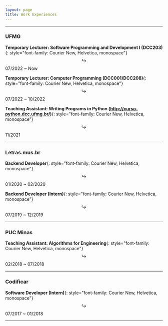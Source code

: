 ```yaml
---
layout: page
title: Work Experiences
---
```


---

### UFMG

**Temporary Lecturer: Software Programming and Development I (DCC203)**{: style="font-family: Courier New, Helvetica, monospace"}  
$$ \hookrightarrow $$ 07/2022 ~ Now  

**Temporary Lecturer: Computer Programming (DCC001/DCC208)**{: style="font-family: Courier New, Helvetica, monospace"}  
$$ \hookrightarrow $$ 07/2022 ~ 10/2022  

**Teaching Assistant: Writing Programs in Python (http://curso-python.dcc.ufmg.br/)**{: style="font-family: Courier New, Helvetica, monospace"}  
$$ \hookrightarrow $$ 11/2021

---

### Letras.mus.br

**Backend Developer**{: style="font-family: Courier New, Helvetica, monospace"}  
$$ \hookrightarrow $$ 01/2020 ~ 02/2020  

**Backend Developer (Intern)**{: style="font-family: Courier New, Helvetica, monospace"}  
$$ \hookrightarrow $$ 07/2019 ~ 12/2019  

---

### PUC Minas

**Teaching Assistant: Algorithms for Engineering**{: style="font-family: Courier New, Helvetica, monospace"}  
$$ \hookrightarrow $$ 02/2018 ~ 07/2018  

---

### Codificar

**Software Developer (Intern)**{: style="font-family: Courier New, Helvetica, monospace"}  
$$ \hookrightarrow $$ 07/2017 ~ 01/2018  

---
